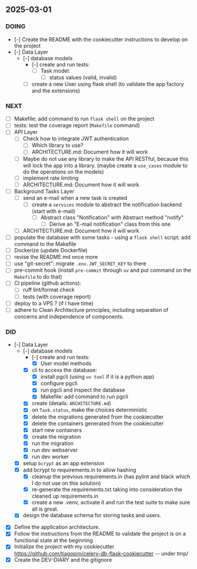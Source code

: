 ## 2025-03-01

### DOING

- [-] Create the README with the cookiecutter instructions to develop on the project
- [-] Data Layer
    - [-] database models
        - [-] create and run tests:
            - [ ] Task model:
                - [ ] status values (valid, invalid)
        - [ ] create a new User using flask shell (to validate the app factory and the extensions)

### NEXT

- [ ] Makefile: add command to run `flask shell` on the project
- [ ] tests: test the coverage report (`Makefile` command)
- [ ] API Layer
    - [ ] Check how to integrate JWT authentication
        - [ ] Which library to use?
        - [ ] ARCHITECTURE.md: Document how it will work
    - [ ] Maybe do not use any library to make the API RESTful, because this will lock the app into a library.
          (maybe create a `use_cases` module to do the operations on the models)
    - [ ] implement rate limiting
    - [ ] ARCHITECTURE.md: Document how it will work
- [ ] Background Tasks Layer
    - [ ] send an e-mail when a new task is created
        - [ ] create a `services` module to abstract the notification backend (start with e-mail)
            - [ ] Abstract class "Notification" with Abstract method "notify"
                - [ ] Derive an "E-mail notification" class from this one
    - [ ] ARCHITECTURE.md: Document how it will work
- [ ] populate the database with some tasks - using a `flask shell` script; add command to the Makefile
- [ ] Dockerize (update Dockerfile)
- [ ] revise the README.md once more
- [ ] use "git-secret": migrate `.env.JWT_SECRET_KEY` to there
- [ ] pre-commit hook (install `pre-commit` through `uv` and put command on the `Makefile` to do that)
- [ ] CI pipeline (github actions):
    - [ ] ruff lint/format check
    - [ ] tests (with coverage report)
- [ ] deploy to a VPS ? (if I have time)
- [ ] adhere to Clean Architecture principles, including separation of concerns and independence of components.

### DID

- [-] Data Layer
    - [-] database models
        - [-] create and run tests:
            - [x] User model methods
        - [x] cli to access the database:
            - [x] install pgcli (using `uv tool` if it is a python app)
            - [x] configure pgcli
            - [x] run pgcli and inspect the database
            - [x] Makefile: add command to run pgcli
        - [x] create (details: `ARCHITECTURE.md`)
        - [x] on `Task.status`, make the choices deterministic
        - [x] delete the migrations generated from the cookiecutter
        - [x] delete the containers generated from the cookiecutter
        - [x] start new containers
        - [x] create the migration
        - [x] run the migration
        - [x] run dev webserver
        - [x] run dev worker
    - [x] setup `bcrypt` as an app extension
    - [x] add bcrypt to requirements.in to allow hashing
        - [x] cleanup the previous requirements.in (has pylint and black which I do not use on this solution)
        - [x] re-generate the requirements.txt taking into consideration the cleaned up requirements.in
        - [x] create a new .venv, activate it and run the test suite to make sure all is great.
    - [x] design the database schema for storing tasks and users.
- [x] Define the application architecture.
- [x] Follow the instructions from the README to validate the project is on a functional state at the beginning
- [x] Initialize the project with my cookiecutter <https://github.com/tiagoprn/celery-db-flask-cookiecutter> -- under tmp/
- [x] Create the DEV-DIARY and the gitignore
